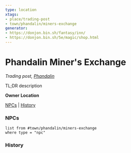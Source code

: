 ```yaml
---
type: location
xtags: 
- place/trading-post
- town/phandalin/miners-exchange
generator: 
- https://donjon.bin.sh/fantasy/inn/
- https://donjon.bin.sh/5e/magic/shop.html
---
```

# Phandalin Miner's Exchange
*Trading post, [Phandalin](Phandalin.md)*

TL;DR description

**Owner**
**Location**

[NPCs](#NPCs) | [History](#History)

### NPCs

```dataview
list from #town/phandalin/miners-exchange
where type = "npc"
```

### History